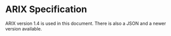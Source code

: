 ARIX Specification
==================

ARIX version 1.4 is used in this document. There is also a JSON and a newer version available.


